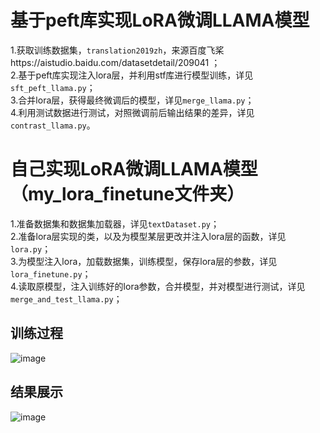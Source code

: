 # 基于peft库实现LoRA微调LLAMA模型
1.获取训练数据集，`translation2019zh`，来源百度飞桨https://aistudio.baidu.com/datasetdetail/209041 ；<br>
2.基于peft库实现注入lora层，并利用stf库进行模型训练，详见`sft_peft_llama.py`；<br>
3.合并lora层，获得最终微调后的模型，详见`merge_llama.py`；<br>
4.利用测试数据进行测试，对照微调前后输出结果的差异，详见`contrast_llama.py`。<br>

# 自己实现LoRA微调LLAMA模型（my_lora_finetune文件夹）
1.准备数据集和数据集加载器，详见`textDataset.py`；<br>
2.准备lora层实现的类，以及为模型某层更改并注入lora层的函数，详见`lora.py`；<br>
3.为模型注入lora，加载数据集，训练模型，保存lora层的参数，详见`lora_finetune.py`；<br>
4.读取原模型，注入训练好的lora参数，合并模型，并对模型进行测试，详见`merge_and_test_llama.py`；<br>

## 训练过程
![image](https://github.com/user-attachments/assets/941a5ad8-3384-495a-8ec6-951eadc03304)
## 结果展示
![image](https://github.com/user-attachments/assets/01d0733e-c1c8-4dda-9fbe-5d32bbc1a564)
